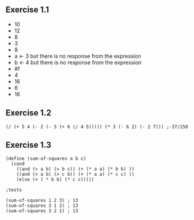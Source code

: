 ## Exercise 1.1
* 10
* 12
* 8
* 3
* 8
* a <- 3 but there is no response from the expression
* b <- 4 but there is no response from the expression
* #f
* 4
* 16
* 6
* 16

## Exercise 1.2
    (/ (+ 5 4 (- 2 (- 3 (+ 6 (/ 4 5))))) (* 3 (- 6 2) (- 2 7))) ;-37/150
    
## Exercise 1.3
    (define (sum-of-squares a b c)
      (cond
        ((and (> a b) (> b c)) (+ (* a a) (* b b) ))
        ((and (> a b) (> c b)) (+ (* a a) (* c c) ))
        (else (+ ( * b b) (* c c)))))

    ;tests

    (sum-of-squares 1 2 3) ; 13
    (sum-of-squares 3 1 2) ; 13
    (sum-of-squares 3 2 1) ; 13
